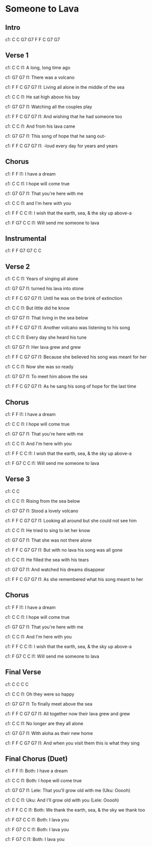 ---
---

# Someone to Lava

## Intro

c1: C  C  G7  G7  F  F  C  G7  G7

## Verse 1

c1:  C             C
l1:   A long, long time ago

c1:  G7           G7
l1:   There was a volcano

c1: F        F                C             G7    G7
l1:   Living all alone in the middle of the sea

c1:   C            C
l1:   He sat high above his bay

c1:   G7               G7
l1:   Watching all the couples play

c1: F     F            C              G7    G7
l1:   And wishing that he had someone too

c1:  C             C
l1:   And from his lava came

c1:        G7           G7
l1:   This song of hope that he sang out-

c1:   F    F         C             G7    G7
l1:  -loud every day for years and years

## Chorus

c1:  F         F
l1:   I have a dream

c1:     C              C
l1:   I hope will come true

c1:        G7               G7
l1:   That you're here with me

c1:       C             C
l1:   and I'm here with you

c1:     F             F                 C       C
l1:   I wish that the earth, sea, & the sky up above-a

c1:        F       G7         C   C
l1:   Will send me someone to lava

## Instrumental

c1:   F  F  G7  G7  C  C

## Verse 2

c1:   C                C
l1:   Years of singing all alone

c1:   G7              G7
l1:   turned his lava into stone

c1:     F   F             C              G7  G7
l1:   Until he was on the brink of extinction

c1:  C           C
l1:   But little did he know

c1:        G7            G7
l1:   That living in the sea below

c1:    F      F           C                G7  G7
l1:   Another volcano was listening to his song

c1:  C              C
l1:   Every day she heard his tune

c1:   G7       G7
l1:   Her lava grew and grew

c1:     F     F                C                  G7  G7
l1:   Because she believed his song was meant for her

c1:  C            C
l1:   Now she was so ready

c1:      G7        G7
l1:   To meet him above the sea

c1:         F        F            C            G7   G7
l1:   As he sang his song of hope for the last time

## Chorus

c1:  F         F
l1:   I have a dream

c1:     C              C
l1:   I hope will come true

c1:        G7               G7
l1:   That you're here with me

c1:       C             C
l1:   And I'm here with you

c1:     F             F                 C       C
l1:   I wish that the earth, sea, & the sky up above-a

c1:        F       G7         C C
l1:   Will send me someone to lava

## Verse 3

c1:   C  C

c1:   C               C
l1:   Rising from the sea below

c1:   G7             G7
l1:   Stood a lovely volcano

c1:  F        F              C                 G7  G7
l1:   Looking all around but she could not see him

c1:      C                C
l1:   He tried to sing to let her know

c1:        G7          G7
l1:   That she was not there alone

c1:       F       F        C            G7  G7
l1:   But with no lava his song was all gone

c1:      C              C
l1:   He filled the sea with his tears

c1:       G7                 G7
l1:   And watched his dreams disappear

c1:      F     F                 C             G7  G7
l1:   As she remembered what his song meant to her

## Chorus

c1:  F         F
l1:   I have a dream

c1:     C              C
l1:   I hope will come true

c1:        G7               G7
l1:   That you're here with me

c1:       C             C
l1:   And I'm here with you

c1:     F             F                 C       C
l1:   I wish that the earth, sea, & the sky up above-a

c1:        F       G7         C   C
l1:   Will send me someone to lava

## Final Verse

c1:   C  C  C  C

c1:   C            C
l1:   Oh they were so happy

c1:      G7            G7
l1:   To finally meet above the sea

c1:  F       F               C             G7   G7
l1:   All together now their lava grew and grew

c1:      C               C
l1:   No longer are they all alone

c1:         G7      G7
l1:   With aloha as their new home

c1:  F             F          C                 G7  G7
l1:   And when you visit them this is what they sing

## Final Chorus (Duet)

c1:      F         F
l1: Both: I have a dream

c1:         C              C
l1: Both: I hope will come true

c1:            G7                   G7
l1: Lele: That you'll grow old with me (Uku:  Ooooh)

c1:           C                  C
l1: Uku:  And I'll grow old with you   (Lele: Ooooh)

c1:       F            F                 C            C
l1: Both: We thank the earth, sea, & the sky we thank too

c1:       F G7   C  C
l1: Both: I lava you

c1:       F G7   C  C
l1: Both: I lava you

c1:       F G7      C
l1: Both: I lava    you